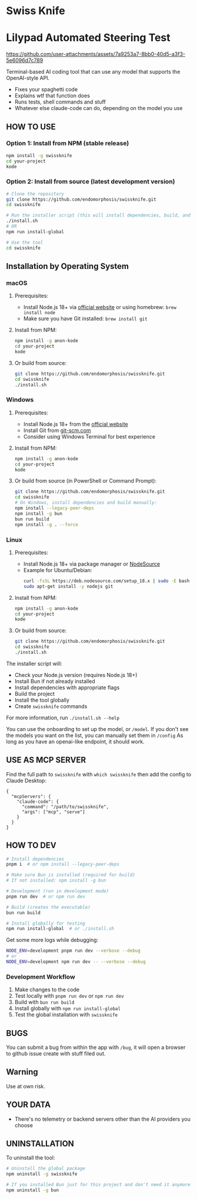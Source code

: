 # Swiss Knife
# Lilypad Automated Steering Test

https://github.com/user-attachments/assets/7a9253a7-8bb0-40d5-a3f3-5e6096d7c789


Terminal-based AI coding tool that can use any model that supports the OpenAI-style API.

- Fixes your spaghetti code
- Explains wtf that function does
- Runs tests, shell commands and stuff
- Whatever else claude-code can do, depending on the model you use

## HOW TO USE

### Option 1: Install from NPM (stable release)

```bash
npm install -g swissknife
cd your-project
kode
```

### Option 2: Install from source (latest development version)

```bash
# Clone the repository
git clone https://github.com/endomorphosis/swissknife.git
cd swissknife

# Run the installer script (this will install dependencies, build, and install globally)
./install.sh
# OR
npm run install-global

# Use the tool
cd swissknife
```

## Installation by Operating System

### macOS

1. Prerequisites:
   - Install Node.js 18+ via [official website](https://nodejs.org/) or using homebrew: `brew install node`
   - Make sure you have Git installed: `brew install git`

2. Install from NPM:
   ```bash
   npm install -g anon-kode
   cd your-project
   kode
   ```

3. Or build from source:
   ```bash
   git clone https://github.com/endomorphosis/swissknife.git
   cd swissknife
   ./install.sh
   ```

### Windows

1. Prerequisites:
   - Install Node.js 18+ from the [official website](https://nodejs.org/)
   - Install Git from [git-scm.com](https://git-scm.com/download/win)
   - Consider using Windows Terminal for best experience

2. Install from NPM:
   ```bash
   npm install -g anon-kode
   cd your-project
   kode
   ```

3. Or build from source (in PowerShell or Command Prompt):
   ```bash
   git clone https://github.com/endomorphosis/swissknife.git
   cd swissknife
   # On Windows, install dependencies and build manually:
   npm install --legacy-peer-deps
   npm install -g bun
   bun run build
   npm install -g . --force
   ```

### Linux

1. Prerequisites:
   - Install Node.js 18+ via package manager or [NodeSource](https://github.com/nodesource/distributions)
   - Example for Ubuntu/Debian:
     ```bash
     curl -fsSL https://deb.nodesource.com/setup_18.x | sudo -E bash -
     sudo apt-get install -y nodejs git
     ```

2. Install from NPM:
   ```bash
   npm install -g anon-kode
   cd your-project
   kode
   ```

3. Or build from source:
   ```bash
   git clone https://github.com/endomorphosis/swissknife.git
   cd swissknife
   ./install.sh
   ```

The installer script will:
- Check your Node.js version (requires Node.js 18+)
- Install Bun if not already installed
- Install dependencies with appropriate flags
- Build the project
- Install the tool globally
- Create `swissknife` commands

For more information, run `./install.sh --help`

You can use the onboarding to set up the model, or `/model`.
If you don't see the models you want on the list, you can manually set them in `/config`
As long as you have an openai-like endpoint, it should work.

## USE AS MCP SERVER

Find the full path to `swissknife` with `which swissknife` then add the config to Claude Desktop:
```
{
  "mcpServers": {
    "claude-code": {
      "command": "/path/to/swissknife",
      "args": ["mcp", "serve"]
    }
  }
}
```

## HOW TO DEV

```bash
# Install dependencies
pnpm i  # or npm install --legacy-peer-deps

# Make sure Bun is installed (required for build)
# If not installed: npm install -g bun

# Development (run in development mode)
pnpm run dev  # or npm run dev

# Build (creates the executable)
bun run build

# Install globally for testing
npm run install-global  # or ./install.sh
```

Get some more logs while debugging:
```bash
NODE_ENV=development pnpm run dev --verbose --debug
# or
NODE_ENV=development npm run dev -- --verbose --debug
```

### Development Workflow

1. Make changes to the code
2. Test locally with `pnpm run dev` or `npm run dev`
3. Build with `bun run build`
4. Install globally with `npm run install-global`
5. Test the global installation with `swissknife`

## BUGS

You can submit a bug from within the app with `/bug`, it will open a browser to github issue create with stuff filed out.

## Warning

Use at own risk.


## YOUR DATA

- There's no telemetry or backend servers other than the AI providers you choose

## UNINSTALLATION

To uninstall the tool:

```bash
# Uninstall the global package
npm uninstall -g swissknife

# If you installed Bun just for this project and don't need it anymore
npm uninstall -g bun
```
